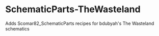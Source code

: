 # SchematicParts-TheWasteland
Adds Scomar82_SchematicParts recipes for bdubyah's The Wasteland schematics
